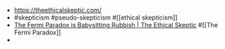 - https://theethicalskeptic.com/
- #skepticism #pseudo-skepticism #[[ethical skepticism]]
- [The Fermi Paradox is Babysitting Rubbish | The Ethical Skeptic](https://theethicalskeptic.com/2018/10/02/the-fermi-paradox-is-babysitting-rubbish/) #[[The Fermi Paradox]]
-